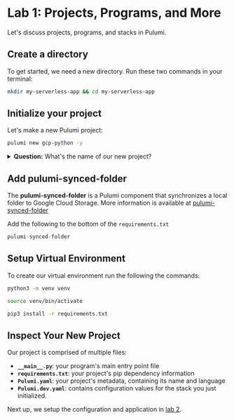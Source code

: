 # Lab 1: Projects, Programs, and More

Let's discuss projects, programs, and stacks in Pulumi.

## Create a directory

To get started, we need a new directory. Run these two commands in your terminal:

```bash
mkdir my-serverless-app && cd my-serverless-app
```

## Initialize your project

Let's make a new Pulumi project:

```bash
pulumi new gcp-python -y
```

<details>
<summary><b>Question:</b> What's the name of our new project?</summary>

<br/>
<b>Answer:</b> Pulumi takes the name from the directory, so the name of our new project is <code>my-first-app</code>. If you want to use a different name, use the <code>--name</code> flag or remove the <code>-y</code> flag so you can change the answer at the prompt.
</details>

## Add pulumi-synced-folder
The **pulumi-synced-folder** is a Pulumi component that synchronizes a local folder to Google Cloud Storage. More information is available at [pulumi-synced-folder](https://github.com/pulumi/pulumi-synced-folder)


Add the following to the bottom of the `requirements.txt`
```python
pulumi-synced-folder
```
## Setup Virtual Environment

To create our virtual environment run the following the commands:

```bash
python3 -m venv venv
```

```bash
source venv/bin/activate
```

```bash
pip3 install -r requirements.txt
```

## Inspect Your New Project

Our project is comprised of multiple files:

* **`__main__.py`**: your program's main entry point file
* **`requirements.txt`**: your project's pip dependency information
* **`Pulumi.yaml`**: your project's metadata, containing its name and language
* **`Pulumi.dev.yaml`**: contains configuration values for the stack you just initialized.


Next up, we setup the configuration and application in [lab 2](../lab-2/).